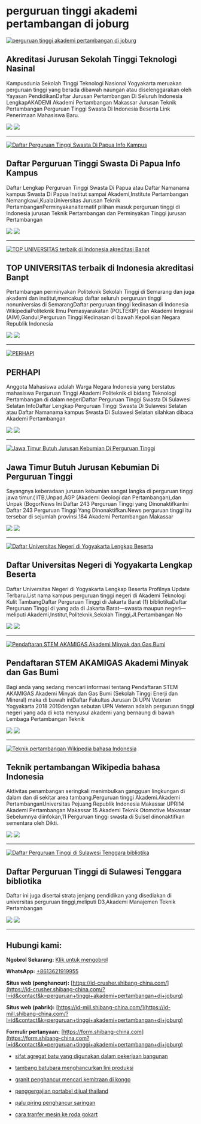 # perguruan tinggi akademi pertambangan di joburg

<a href="https://swt.shibang-china.com/?l=id&img&k=perguruan+tinggi+akademi+pertambangan+di+joburg" target="_blank">![perguruan tinggi akademi pertambangan di joburg](http://static.shibang-china.com/all-800x300/1395.jpg)</a>

## Akreditasi Jurusan Sekolah Tinggi Teknologi Nasinal
Kampusdunia Sekolah Tinggi Teknologi Nasional Yogyakarta meruakan perguruan tinggi yang berada dibawah naungan atau diselenggarakan oleh Yayasan PendidikanDaftar Jurusan Pertambangan Di Seluruh Indonesia LengkapAKADEMI Akademi Pertambangan Makassar Jurusan Teknik Pertambangan Perguruan Tinggi Swasta Di Indonesia Beserta Link Penerimaan Mahasiswa Baru.


<a href="https://whatsapp.shibangsoft.com/WhatsApp.php" target="_blank" title="WhatsApp">![](http://static.shibang-china.com/icon/whatsapp.png)</a> <a href="https://swt.shibang-china.com/?l=id&icon&k=perguruan+tinggi+akademi+pertambangan+di+joburg" target="_blank">![](http://static.shibang-china.com/icon/chat-id.png)</a>

---

<a href="https://swt.shibang-china.com/?l=id&img&k=perguruan+tinggi+akademi+pertambangan+di+joburg" target="_blank">![Daftar Perguruan Tinggi Swasta Di Papua Info Kampus](http://static.shibang-china.com/all-800x300/537.jpg)</a>

## Daftar Perguruan Tinggi Swasta Di Papua Info Kampus
Daftar Lengkap Perguruan Tinggi Swasta Di Papua atau Daftar Namanama kampus Swasta Di Papua Institut sampai Akademi,Institute Pertambangan Nemangkawi,KualaUniversitas Jurusan Teknik PertambanganPerminyakanalternatif pilihan masuk perguruan tinggi di Indonesia jurusan Teknik Pertambangan dan Perminyakan Tinggi jurusan Pertambangan


<a href="https://whatsapp.shibangsoft.com/WhatsApp.php" target="_blank" title="WhatsApp">![](http://static.shibang-china.com/icon/whatsapp.png)</a> <a href="https://swt.shibang-china.com/?l=id&icon&k=perguruan+tinggi+akademi+pertambangan+di+joburg" target="_blank">![](http://static.shibang-china.com/icon/chat-id.png)</a>

---

<a href="https://swt.shibang-china.com/?l=id&img&k=perguruan+tinggi+akademi+pertambangan+di+joburg" target="_blank">![TOP UNIVERSITAS terbaik di Indonesia akreditasi Banpt](http://static.shibang-china.com/all-800x300/1458.jpg)</a>

## TOP UNIVERSITAS terbaik di Indonesia akreditasi Banpt
Pertambangan perminyakan Politeknik Sekolah Tinggi di Semarang dan juga akademi dan institut,mencakup daftar seluruh perguruan tinggi nonuniversias di SemarangDaftar perguruan tinggi kedinasan di Indonesia WikipediaPoliteknik Ilmu Pemasyarakatan (POLTEKIP) dan Akademi Imigrasi (AIM),Gandul,Perguruan Tinggi Kedinasan di bawah Kepolisian Negara Republik Indonesia


<a href="https://whatsapp.shibangsoft.com/WhatsApp.php" target="_blank" title="WhatsApp">![](http://static.shibang-china.com/icon/whatsapp.png)</a> <a href="https://swt.shibang-china.com/?l=id&icon&k=perguruan+tinggi+akademi+pertambangan+di+joburg" target="_blank">![](http://static.shibang-china.com/icon/chat-id.png)</a>

---

<a href="https://swt.shibang-china.com/?l=id&img&k=perguruan+tinggi+akademi+pertambangan+di+joburg" target="_blank">![PERHAPI](http://static.shibang-china.com/all-800x300/1290.jpg)</a>

## PERHAPI
Anggota Mahasiswa adalah Warga Negara Indonesia yang berstatus mahasiswa Perguruan Tinggi Akademi Politeknik di bidang Teknologi Pertambangan di dalam negeriDaftar Perguruan Tinggi Swasta Di Sulawesi Selatan InfoDaftar Lengkap Perguruan Tinggi Swasta Di Sulawesi Selatan atau Daftar Namanama kampus Swasta Di Sulawesi Selatan silahkan dibaca Akademi Pertambangan


<a href="https://whatsapp.shibangsoft.com/WhatsApp.php" target="_blank" title="WhatsApp">![](http://static.shibang-china.com/icon/whatsapp.png)</a> <a href="https://swt.shibang-china.com/?l=id&icon&k=perguruan+tinggi+akademi+pertambangan+di+joburg" target="_blank">![](http://static.shibang-china.com/icon/chat-id.png)</a>

---

<a href="https://swt.shibang-china.com/?l=id&img&k=perguruan+tinggi+akademi+pertambangan+di+joburg" target="_blank">![Jawa Timur Butuh Jurusan Kebumian Di Perguruan Tinggi](http://static.shibang-china.com/all-800x300/1050.jpg)</a>

## Jawa Timur Butuh Jurusan Kebumian Di Perguruan Tinggi
Sayangnya keberadaan jurusan kebumian sangat langka di perguruan tinggi jawa timur.( ITB,Unpad,AGP (Akademi Geologi dan Pertambangan),dan Unpak (BogorNews Ini Daftar 243 Perguruan Tinggi yang DinonaktifkanIni Daftar 243 Perguruan Tinggi Yang Dinonaktifkan.News perguruan tinggi itu tersebar di sejumlah provinsi.184 Akademi Pertambangan Makassar


<a href="https://whatsapp.shibangsoft.com/WhatsApp.php" target="_blank" title="WhatsApp">![](http://static.shibang-china.com/icon/whatsapp.png)</a> <a href="https://swt.shibang-china.com/?l=id&icon&k=perguruan+tinggi+akademi+pertambangan+di+joburg" target="_blank">![](http://static.shibang-china.com/icon/chat-id.png)</a>

---

<a href="https://swt.shibang-china.com/?l=id&img&k=perguruan+tinggi+akademi+pertambangan+di+joburg" target="_blank">![Daftar Universitas Negeri di Yogyakarta Lengkap Beserta](http://static.shibang-china.com/all-800x300/633.jpg)</a>

## Daftar Universitas Negeri di Yogyakarta Lengkap Beserta
Daftar Universitas Negeri di Yogyakarta Lengkap Beserta Profilnya Update Terbaru.List nama kampus perguruan tinggi negeri di Akademi Teknologi Kulit TambangDaftar Perguruan Tinggi di Jakarta Barat (1) bibliotikaDaftar Perguruan Tinggi di yang ada di Jakarta Barat—swasta maupun negeri—meliputi Akademi,Institut,Politeknik,Sekolah Tinggi,Jl.Pertambangan No


<a href="https://whatsapp.shibangsoft.com/WhatsApp.php" target="_blank" title="WhatsApp">![](http://static.shibang-china.com/icon/whatsapp.png)</a> <a href="https://swt.shibang-china.com/?l=id&icon&k=perguruan+tinggi+akademi+pertambangan+di+joburg" target="_blank">![](http://static.shibang-china.com/icon/chat-id.png)</a>

---

<a href="https://swt.shibang-china.com/?l=id&img&k=perguruan+tinggi+akademi+pertambangan+di+joburg" target="_blank">![Pendaftaran STEM AKAMIGAS Akademi Minyak dan Gas Bumi](http://static.shibang-china.com/all-800x300/990.jpg)</a>

## Pendaftaran STEM AKAMIGAS Akademi Minyak dan Gas Bumi
Bagi anda yang sedang mencari informasi tentang Pendaftaran STEM AKAMIGAS Akademi Minyak dan Gas Bumi (Sekolah Tinggi Enerji dan Mineral) maka di bawah iniDaftar Fakultas Jurusan Di UPN Veteran Yogyakarta 2018 2019dengan sebutan UPN Veteran adalah perguruan tinggi negeri yang ada di kota menyusul akademi yang bernaung di bawah Lembaga Pertambangan Teknik


<a href="https://whatsapp.shibangsoft.com/WhatsApp.php" target="_blank" title="WhatsApp">![](http://static.shibang-china.com/icon/whatsapp.png)</a> <a href="https://swt.shibang-china.com/?l=id&icon&k=perguruan+tinggi+akademi+pertambangan+di+joburg" target="_blank">![](http://static.shibang-china.com/icon/chat-id.png)</a>

---

<a href="https://swt.shibang-china.com/?l=id&img&k=perguruan+tinggi+akademi+pertambangan+di+joburg" target="_blank">![Teknik pertambangan Wikipedia bahasa Indonesia](http://static.shibang-china.com/all-800x300/803.jpg)</a>

## Teknik pertambangan Wikipedia bahasa Indonesia
Aktivitas penambangan seringkali menimbulkan gangguan lingkungan di dalam dan di sekitar area tambang.Perguruan tinggi Akademi.Akademi PertambanganUniversitas Pejuang Republik Indonesia Makassar UPRI14 Akademi Pertambangan Makassar 15 Akademi Teknik Otomotive Makassar Sebelumnya diinfokan,11 Perguruan tinggi swasta di Sulsel dinonaktifkan sementara oleh Dikti.


<a href="https://whatsapp.shibangsoft.com/WhatsApp.php" target="_blank" title="WhatsApp">![](http://static.shibang-china.com/icon/whatsapp.png)</a> <a href="https://swt.shibang-china.com/?l=id&icon&k=perguruan+tinggi+akademi+pertambangan+di+joburg" target="_blank">![](http://static.shibang-china.com/icon/chat-id.png)</a>

---

<a href="https://swt.shibang-china.com/?l=id&img&k=perguruan+tinggi+akademi+pertambangan+di+joburg" target="_blank">![Daftar Perguruan Tinggi di Sulawesi Tenggara bibliotika](http://static.shibang-china.com/all-800x300/1082.jpg)</a>

## Daftar Perguruan Tinggi di Sulawesi Tenggara bibliotika
Daftar ini juga disertai strata jenjang pendidikan yang disediakan di universitas perguruan tinggi,meliputi D3,Akademi Manajemen Teknik Pertambangan

<a href="https://whatsapp.shibangsoft.com/WhatsApp.php" target="_blank" title="WhatsApp">![](http://static.shibang-china.com/icon/whatsapp.png)</a> <a href="https://swt.shibang-china.com/?l=id&icon&k=perguruan+tinggi+akademi+pertambangan+di+joburg" target="_blank">![](http://static.shibang-china.com/icon/chat-id.png)</a>

---
## Hubungi kami:

**Ngobrol Sekarang:** [Klik untuk mengobrol](https://swt.shibang-china.com?l=id&contact&k=perguruan+tinggi+akademi+pertambangan+di+joburg)

**WhatsApp:**  [+8613621919955](https://whatsapp.shibangsoft.com/WhatsApp.php)

**Situs web (penghancur):** [https://id-crusher.shibang-china.com/](https://id-crusher.shibang-china.com/?l=id&contact&k=perguruan+tinggi+akademi+pertambangan+di+joburg)

**Situs web (pabrik):** [https://id-mill.shibang-china.com/](https://id-mill.shibang-china.com/?l=id&contact&k=perguruan+tinggi+akademi+pertambangan+di+joburg)

**Formulir pertanyaan:** [https://form.shibang-china.com](https://form.shibang-china.com?l=id&contact&k=perguruan+tinggi+akademi+pertambangan+di+joburg)

* [sifat agregat batu yang digunakan dalam pekerjaan bangunan](../35/sifat%20agregat%20batu%20yang%20digunakan%20dalam%20pekerjaan%20bangunan.md)

* [tambang batubara menghancurkan lini produksi](../34/tambang%20batubara%20menghancurkan%20lini%20produksi.md)

* [granit penghancur mencari kemitraan di kongo](../34/granit%20penghancur%20mencari%20kemitraan%20di%20kongo.md)

* [penggergajian portabel dijual thailand](../39/penggergajian%20portabel%20dijual%20thailand.md)

* [palu piring penghancur saringan](../39/palu%20piring%20penghancur%20saringan.md)

* [cara tranfer mesin ke roda gokart](../39/cara%20tranfer%20mesin%20ke%20roda%20gokart.md)